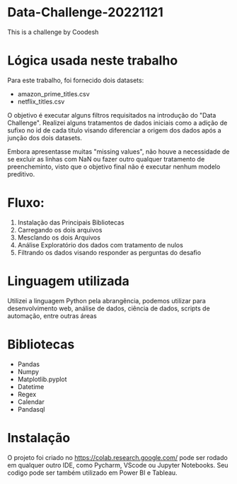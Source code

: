 # Data-Challenge-20221121
This is a challenge by Coodesh

# Lógica usada neste trabalho
Para este trabalho, foi fornecido dois datasets:
- amazon_prime_titles.csv
- netflix_titles.csv

O objetivo é executar alguns filtros requisitados na introdução do "Data Challenge". Realizei alguns tratamentos de dados iniciais como a adição de sufixo no id de cada titulo visando diferenciar a origem dos dados após a junção dos dois datasets.

Embora apresentasse muitas "missing values", não houve a necessidade de se excluir as linhas com NaN ou fazer outro qualquer tratamento de preencheminto, visto que o objetivo final não é executar nenhum modelo preditivo.

# Fluxo:
1. Instalação das Principais Bibliotecas
2. Carregando os dois arquivos
3. Mesclando os dois Arquivos
4. Análise Exploratório dos dados com tratamento de nulos
5. Filtrando os dados visando responder as perguntas do desafio

# Linguagem utilizada 
Utilizei a linguagem Python pela abrangência, podemos utilizar para desenvolvimento web, análise de dados, ciência de dados, scripts de automação, entre outras áreas

# Bibliotecas
 - Pandas 
 - Numpy 
 - Matplotlib.pyplot
 - Datetime
 - Regex
 - Calendar
 - Pandasql 

# Instalação
O projeto foi criado no https://colab.research.google.com/ pode ser rodado em qualquer outro IDE, como Pycharm, VScode ou Jupyter Notebooks. Seu codigo pode ser também utilizado em Power BI e Tableau.
